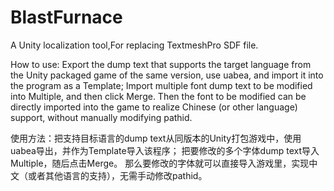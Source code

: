 # BlastFurnace
A Unity localization tool,For replacing TextmeshPro SDF file.


How to use: Export the dump text that supports the target language from the Unity packaged game of the same version, use uabea, and import it into the program as a Template;
Import multiple font dump text to be modified into Multiple, and then click Merge.
Then the font to be modified can be directly imported into the game to realize Chinese (or other language) support, without manually modifying pathid.


使用方法：把支持目标语言的dump text从同版本的Unity打包游戏中，使用uabea导出，并作为Template导入该程序；
把要修改的多个字体dump text导入Multiple，随后点击Merge。
那么要修改的字体就可以直接导入游戏里，实现中文（或者其他语言的支持），无需手动修改pathid。
